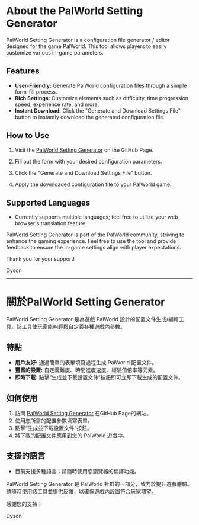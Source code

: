 # About the PalWorld Setting Generator

PalWorld Setting Generator is a configuration file generator / editor designed for the game PalWorld. This tool allows players to easily customize various in-game parameters.

## Features

- **User-Friendly:** Generate PalWorld configuration files through a simple form-fill process.
- **Rich Settings:** Customize elements such as difficulty, time progression speed, experience rate, and more.
- **Instant Download:** Click the "Generate and Download Settings File" button to instantly download the generated configuration file.

## How to Use

1. Visit the <a href="https://dysoncheng.github.io/PalWorldSettingGenerator/setting.html" target="_blank">PalWorld Setting Generator</a> on the GitHub Page.

2. Fill out the form with your desired configuration parameters.
3. Click the "Generate and Download Settings File" button.
4. Apply the downloaded configuration file to your PalWorld game.

## Supported Languages

- Currently supports multiple languages; feel free to utilize your web browser's translation feature.

PalWorld Setting Generator is part of the PalWorld community, striving to enhance the gaming experience. Feel free to use the tool and provide feedback to ensure the in-game settings align with player expectations.

Thank you for your support!

Dyson


 ---
# 關於PalWorld Setting Generator
PalWorld Setting Generator 是為遊戲 PalWorld 設計的配置文件生成/編輯工具。該工具使玩家能夠輕鬆自定義各種遊戲內參數。

## 特點
- **用戶友好:** 通過簡單的表單填寫過程生成 PalWorld 配置文件。
- **豐富的設置:** 自定義難度、時間進度速度、經驗值倍率等元素。
- **即時下載:** 點擊“生成並下載設置文件”按鈕即可立即下載生成的配置文件。

## 如何使用

1. 訪問 <a href="https://dysoncheng.github.io/PalWorldSettingGenerator/setting.html" target="_blank">PalWorld Setting Generator</a> 在GitHub Page的網站。
2. 使用您所需的配置參數填寫表單。
3. 點擊“生成並下載設置文件”按鈕。
4. 將下載的配置文件應用到您的 PalWorld 遊戲中。

## 支援的語言

- 目前支援多種語言；請隨時使用您瀏覽器的翻譯功能。

PalWorld Setting Generator 是 PalWorld 社群的一部分，致力於提升遊戲體驗。請隨時使用該工具並提供反饋，以確保遊戲內設置符合玩家期望。

感謝您的支持！

Dyson